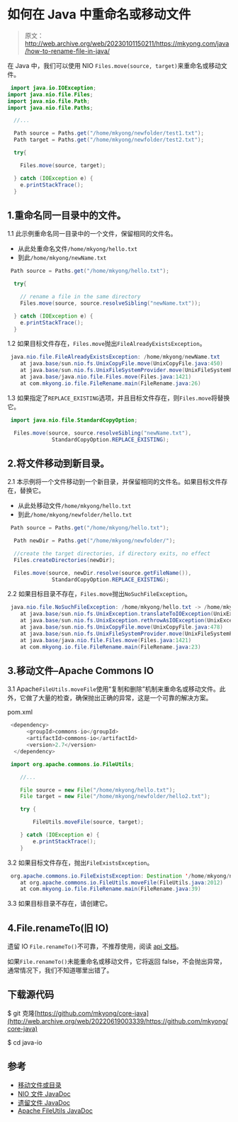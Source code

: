 # 如何在 Java 中重命名或移动文件

> 原文：<http://web.archive.org/web/20230101150211/https://mkyong.com/java/how-to-rename-file-in-java/>

在 Java 中，我们可以使用 NIO `Files.move(source, target)`来重命名或移动文件。

```java
 import java.io.IOException;
import java.nio.file.Files;
import java.nio.file.Path;
import java.nio.file.Paths;

  //...

  Path source = Paths.get("/home/mkyong/newfolder/test1.txt");
  Path target = Paths.get("/home/mkyong/newfolder/test2.txt");

  try{

    Files.move(source, target);

  } catch (IOException e) {
    e.printStackTrace();
  } 
```

## 1.重命名同一目录中的文件。

1.1 此示例重命名同一目录中的一个文件，保留相同的文件名。

*   从此处重命名文件`/home/mkyong/hello.txt`
*   到此`/home/mkyong/newName.txt`

```java
 Path source = Paths.get("/home/mkyong/hello.txt");

  try{

    // rename a file in the same directory
    Files.move(source, source.resolveSibling("newName.txt"));

  } catch (IOException e) {
    e.printStackTrace();
  } 
```

1.2 如果目标文件存在，`Files.move`抛出`FileAlreadyExistsException`。

```java
 java.nio.file.FileAlreadyExistsException: /home/mkyong/newName.txt
	at java.base/sun.nio.fs.UnixCopyFile.move(UnixCopyFile.java:450)
	at java.base/sun.nio.fs.UnixFileSystemProvider.move(UnixFileSystemProvider.java:267)
	at java.base/java.nio.file.Files.move(Files.java:1421)
	at com.mkyong.io.file.FileRename.main(FileRename.java:26) 
```

1.3 如果指定了`REPLACE_EXISTING`选项，并且目标文件存在，则`Files.move`将替换它。

```java
 import java.nio.file.StandardCopyOption;

  Files.move(source, source.resolveSibling("newName.txt"),
              StandardCopyOption.REPLACE_EXISTING); 
```

## 2.将文件移动到新目录。

2.1 本示例将一个文件移动到一个新目录，并保留相同的文件名。如果目标文件存在，替换它。

*   从此处移动文件`/home/mkyong/hello.txt`
*   到此`/home/mkyong/newfolder/hello.txt`

```java
 Path source = Paths.get("/home/mkyong/hello.txt");

  Path newDir = Paths.get("/home/mkyong/newfolder/");

  //create the target directories, if directory exits, no effect
  Files.createDirectories(newDir);

  Files.move(source, newDir.resolve(source.getFileName()),
              StandardCopyOption.REPLACE_EXISTING); 
```

2.2 如果目标目录不存在，`Files.move`抛出`NoSuchFileException`。

```java
 java.nio.file.NoSuchFileException: /home/mkyong/hello.txt -> /home/mkyong/newfolder/hello2.txt
  	at java.base/sun.nio.fs.UnixException.translateToIOException(UnixException.java:92)
  	at java.base/sun.nio.fs.UnixException.rethrowAsIOException(UnixException.java:111)
  	at java.base/sun.nio.fs.UnixCopyFile.move(UnixCopyFile.java:478)
  	at java.base/sun.nio.fs.UnixFileSystemProvider.move(UnixFileSystemProvider.java:267)
  	at java.base/java.nio.file.Files.move(Files.java:1421)
  	at com.mkyong.io.file.FileRename.main(FileRename.java:23) 
```

## 3.移动文件–Apache Commons IO

3.1 Apache`FileUtils.moveFile`使用“复制和删除”机制来重命名或移动文件。此外，它做了大量的检查，确保抛出正确的异常，这是一个可靠的解决方案。

pom.xml

```java
 <dependency>
      <groupId>commons-io</groupId>
      <artifactId>commons-io</artifactId>
      <version>2.7</version>
  </dependency> 
```

```java
 import org.apache.commons.io.FileUtils;

    //...

    File source = new File("/home/mkyong/hello.txt");
    File target = new File("/home/mkyong/newfolder/hello2.txt");

    try {

        FileUtils.moveFile(source, target);

    } catch (IOException e) {
        e.printStackTrace();
    } 
```

3.2 如果目标文件存在，抛出`FileExistsException`。

```java
 org.apache.commons.io.FileExistsException: Destination '/home/mkyong/newfolder/hello2.txt' already exists
	at org.apache.commons.io.FileUtils.moveFile(FileUtils.java:2012)
	at com.mkyong.io.file.FileRename.main(FileRename.java:39) 
```

3.3 如果目标目录不存在，请创建它。

## 4.File.renameTo(旧 IO)

遗留 IO `File.renameTo()`不可靠，不推荐使用，阅读 [api 文档](http://web.archive.org/web/20220619003339/https://docs.oracle.com/en/java/javase/11/docs/api/java.base/java/io/File.html#renameTo(java.io.File))。

如果`File.renameTo()`未能重命名或移动文件，它将返回 false，不会抛出异常，通常情况下，我们不知道哪里出错了。

## 下载源代码

$ git 克隆[https://github.com/mkyong/core-java](http://web.archive.org/web/20220619003339/https://github.com/mkyong/core-java)

$ cd java-io

## 参考

*   [移动文件或目录](http://web.archive.org/web/20220619003339/https://docs.oracle.com/javase/tutorial/essential/io/move.html)
*   [NIO 文件 JavaDoc](http://web.archive.org/web/20220619003339/https://docs.oracle.com/en/java/javase/11/docs/api/java.base/java/nio/file/Files.html)
*   [遗留文件 JavaDoc](http://web.archive.org/web/20220619003339/https://docs.oracle.com/en/java/javase/11/docs/api/java.base/java/io/File.html#renameTo(java.io.File))
*   [Apache FileUtils JavaDoc](http://web.archive.org/web/20220619003339/https://commons.apache.org/proper/commons-io/javadocs/api-2.7/org/apache/commons/io/FileUtils.html)

<input type="hidden" id="mkyong-current-postId" value="5464">